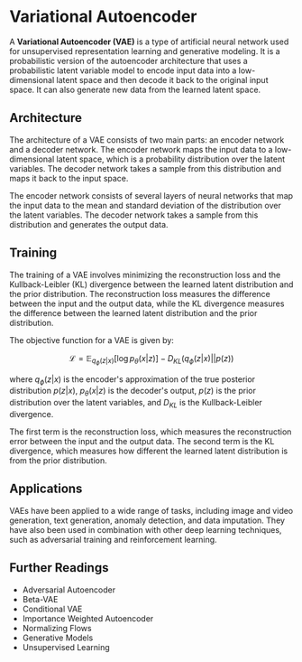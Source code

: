 # Variational Autoencoder

A **Variational Autoencoder (VAE)** is a type of artificial neural network used for unsupervised representation learning and generative modeling. It is a probabilistic version of the autoencoder architecture that uses a probabilistic latent variable model to encode input data into a low-dimensional latent space and then decode it back to the original input space. It can also generate new data from the learned latent space.

## Architecture

The architecture of a VAE consists of two main parts: an encoder network and a decoder network. The encoder network maps the input data to a low-dimensional latent space, which is a probability distribution over the latent variables. The decoder network takes a sample from this distribution and maps it back to the input space.

The encoder network consists of several layers of neural networks that map the input data to the mean and standard deviation of the distribution over the latent variables. The decoder network takes a sample from this distribution and generates the output data.

## Training

The training of a VAE involves minimizing the reconstruction loss and the Kullback-Leibler (KL) divergence between the learned latent distribution and the prior distribution. The reconstruction loss measures the difference between the input and the output data, while the KL divergence measures the difference between the learned latent distribution and the prior distribution.

The objective function for a VAE is given by:

$$\mathcal{L} = \mathbb{E}_{q_\phi(z|x)}[\log p_\theta(x|z)] - D_{KL}(q_\phi(z|x) || p(z))$$

where $q_\phi(z|x)$ is the encoder's approximation of the true posterior distribution $p(z|x)$, $p_\theta(x|z)$ is the decoder's output, $p(z)$ is the prior distribution over the latent variables, and $D_{KL}$ is the Kullback-Leibler divergence.

The first term is the reconstruction loss, which measures the reconstruction error between the input and the output data. The second term is the KL divergence, which measures how different the learned latent distribution is from the prior distribution.

## Applications

VAEs have been applied to a wide range of tasks, including image and video generation, text generation, anomaly detection, and data imputation. They have also been used in combination with other deep learning techniques, such as adversarial training and reinforcement learning.

## Further Readings

- Adversarial Autoencoder
- Beta-VAE
- Conditional VAE
- Importance Weighted Autoencoder
- Normalizing Flows
- Generative Models
- Unsupervised Learning
